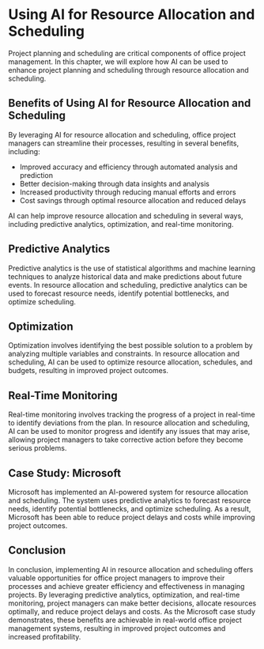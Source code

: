 Using AI for Resource Allocation and Scheduling
==============================================================================================================

Project planning and scheduling are critical components of office project management. In this chapter, we will explore how AI can be used to enhance project planning and scheduling through resource allocation and scheduling.

Benefits of Using AI for Resource Allocation and Scheduling
-----------------------------------------------------------

By leveraging AI for resource allocation and scheduling, office project managers can streamline their processes, resulting in several benefits, including:

* Improved accuracy and efficiency through automated analysis and prediction
* Better decision-making through data insights and analysis
* Increased productivity through reducing manual efforts and errors
* Cost savings through optimal resource allocation and reduced delays

AI can help improve resource allocation and scheduling in several ways, including predictive analytics, optimization, and real-time monitoring.

Predictive Analytics
--------------------

Predictive analytics is the use of statistical algorithms and machine learning techniques to analyze historical data and make predictions about future events. In resource allocation and scheduling, predictive analytics can be used to forecast resource needs, identify potential bottlenecks, and optimize scheduling.

Optimization
------------

Optimization involves identifying the best possible solution to a problem by analyzing multiple variables and constraints. In resource allocation and scheduling, AI can be used to optimize resource allocation, schedules, and budgets, resulting in improved project outcomes.

Real-Time Monitoring
--------------------

Real-time monitoring involves tracking the progress of a project in real-time to identify deviations from the plan. In resource allocation and scheduling, AI can be used to monitor progress and identify any issues that may arise, allowing project managers to take corrective action before they become serious problems.

Case Study: Microsoft
---------------------

Microsoft has implemented an AI-powered system for resource allocation and scheduling. The system uses predictive analytics to forecast resource needs, identify potential bottlenecks, and optimize scheduling. As a result, Microsoft has been able to reduce project delays and costs while improving project outcomes.

Conclusion
----------

In conclusion, implementing AI in resource allocation and scheduling offers valuable opportunities for office project managers to improve their processes and achieve greater efficiency and effectiveness in managing projects. By leveraging predictive analytics, optimization, and real-time monitoring, project managers can make better decisions, allocate resources optimally, and reduce project delays and costs. As the Microsoft case study demonstrates, these benefits are achievable in real-world office project management systems, resulting in improved project outcomes and increased profitability.
